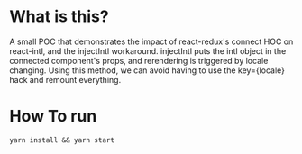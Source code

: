 # What is this?
A small POC that demonstrates the impact of react-redux's connect HOC on react-intl, and the injectIntl workaround.
injectIntl puts the intl object in the connected component's props, and rerendering is triggered by locale changing. Using this method, we can avoid having to use the key={locale} hack and remount everything.

# How To run
`yarn install && yarn start`
